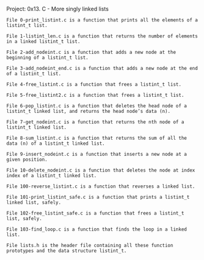 Project: 0x13. C - More singly linked lists

	File 0-print_listint.c is a function that prints all the elements of a listint_t list.

	File 1-listint_len.c is a function that returns the number of elements in a linked listint_t list.

	File 2-add_nodeint.c is a function that adds a new node at the beginning of a listint_t list.

	File 3-add_nodeint_end.c is a function that adds a new node at the end of a listint_t list.

	File 4-free_listint.c is a function that frees a listint_t list.
	
	File 5-free_listint2.c is a function that frees a listint_t list.

	File 6-pop_listint.c is a function that deletes the head node of a listint_t linked list, and returns the head node’s data (n).

	File 7-get_nodeint.c is a function that returns the nth node of a listint_t linked list.

	File 8-sum_listint.c is a function that returns the sum of all the data (n) of a listint_t linked list.

	File 9-insert_nodeint.c is a function that inserts a new node at a given position.

	File 10-delete_nodeint.c is a function that deletes the node at index index of a listint_t linked list.

	File 100-reverse_listint.c is a function that reverses a linked list.

	File 101-print_listint_safe.c is a function that prints a listint_t linked list, safely.

	File 102-free_listint_safe.c is a function that frees a listint_t list, safely.

	File 103-find_loop.c is a function that finds the loop in a linked list.

	File lists.h is the header file containing all these function prototypes and the data structure listint_t.
